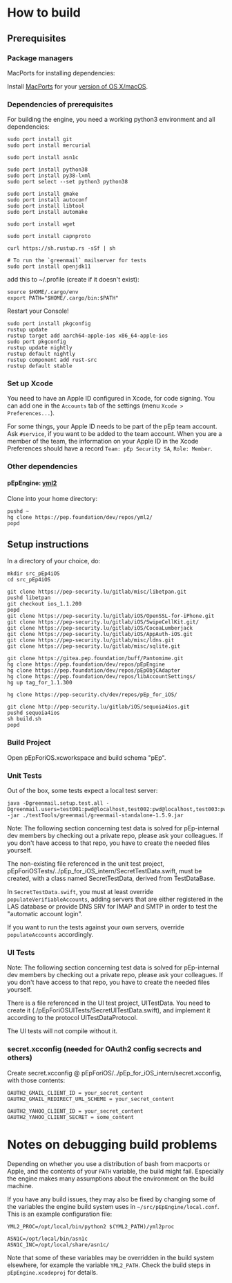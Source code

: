 # How to build

## Prerequisites

### Package managers

MacPorts for installing dependencies:

Install [MacPorts](https://www.macports.org/) for your
[version of OS X/macOS](https://www.macports.org/install.php).

### Dependencies of prerequisites

For building the engine, you need a working python3 environment and all dependencies:

```
sudo port install git
sudo port install mercurial

sudo port install asn1c

sudo port install python38
sudo port install py38-lxml
sudo port select --set python3 python38

sudo port install gmake
sudo port install autoconf
sudo port install libtool
sudo port install automake

sudo port install wget

sudo port install capnproto

curl https://sh.rustup.rs -sSf | sh

# To run the `greenmail` mailserver for tests
sudo port install openjdk11
```

add this to ~/.profile (create if it doesn't exist):

```
source $HOME/.cargo/env
export PATH="$HOME/.cargo/bin:$PATH"
```

Restart your Console!

```
sudo port install pkgconfig
rustup update
rustup target add aarch64-apple-ios x86_64-apple-ios
sudo port pkgconfig
rustup update nightly
rustup default nightly
rustup component add rust-src
rustup default stable
```

### Set up Xcode
You need to have an Apple ID configured in Xcode, for code signing. You can add one in the `Accounts` tab of the settings (menu `Xcode > Preferences...`).

For some things, your Apple ID needs to be part of the pEp team account. Ask `#service`, if you want to be added to the team account. When you are a member of the team, the information on your Apple ID in the Xcode Preferences should have a record `Team: pEp Security SA`, `Role: Member`.

### Other dependencies

#### pEpEngine: [yml2](https://fdik.org/yml/toolchain)

Clone into your home directory:

```
pushd ~
hg clone https://pep.foundation/dev/repos/yml2/
popd
```

## Setup instructions

In a directory of your choice, do:

```
mkdir src_pEp4iOS
cd src_pEp4iOS

git clone https://pep-security.lu/gitlab/misc/libetpan.git
pushd libetpan
git checkout ios_1.1.200
popd
git clone https://pep-security.lu/gitlab/iOS/OpenSSL-for-iPhone.git
git clone https://pep-security.lu/gitlab/iOS/SwipeCellKit.git/
git clone https://pep-security.lu/gitlab/iOS/CocoaLumberjack
git clone https://pep-security.lu/gitlab/iOS/AppAuth-iOS.git
git clone https://pep-security.lu/gitlab/misc/ldns.git
git clone https://pep-security.lu/gitlab/misc/sqlite.git

git clone https://gitea.pep.foundation/buff/Pantomime.git
hg clone https://pep.foundation/dev/repos/pEpEngine
hg clone https://pep.foundation/dev/repos/pEpObjCAdapter
hg clone https://pep.foundation/dev/repos/libAccountSettings/
hg up tag_for_1.1.300

hg clone https://pep-security.ch/dev/repos/pEp_for_iOS/

git clone http://pep-security.lu/gitlab/iOS/sequoia4ios.git
pushd sequoia4ios
sh build.sh
popd
```

### Build Project

Open pEpForiOS.xcworkspace and build schema "pEp".

### Unit Tests

Out of the box, some tests expect a local test server:

```
java -Dgreenmail.setup.test.all -Dgreenmail.users=test001:pwd@localhost,test002:pwd@localhost,test003:pwd@localhost -jar ./testTools/greenmail/greenmail-standalone-1.5.9.jar
```

Note: The following section concerning test data is solved for pEp-internal dev members by checking out a private repo, please ask your colleagues. If you don't have access to that repo, you have to create the needed files yourself.

The non-existing file referenced in the unit test project, pEpForiOSTests/../pEp_for_iOS_intern/SecretTestData.swift, must be
created, with a class named SecretTestData, derived from TestDataBase.

In `SecretTestData.swift`, you must at least override `populateVerifiableAccounts`, adding servers that are either registered in the LAS database or provide DNS SRV for IMAP and SMTP in order to test the "automatic account login".

If you want to run the tests against your own servers, override `populateAccounts` accordingly.

### UI Tests

Note: The following section concerning test data is solved for pEp-internal dev members by checking out a private repo, please ask your colleagues. If you don't have access to that repo, you have to create the needed files yourself.

There is a file referenced in the UI test project, UITestData. You need to create it
(./pEpForiOSUITests/SecretUITestData.swift), and implement it according to the protocol UITestDataProtocol.

The UI tests will not compile without it.

### secret.xcconfig (needed for OAuth2 config secrects and others)

Create secret.xcconfig @ pEpForiOS/../pEp_for_iOS_intern/secret.xcconfig, with those contents:

```
OAUTH2_GMAIL_CLIENT_ID = your_secret_content
OAUTH2_GMAIL_REDIRECT_URL_SCHEME = your_secret_content

OAUTH2_YAHOO_CLIENT_ID = your_secret_content
OAUTH2_YAHOO_CLIENT_SECRET = some_content

```

# Notes on debugging build problems
Depending on whether you use a distribution of bash from macports or Apple, and the contents of your `PATH` variable, the build might fail. Especially the engine makes many assumptions about the environment on the build machine.

If you have any build issues, they may also be fixed by changing some of the variables the engine build system uses in `~/src/pEpEngine/local.conf`. This is an example configuration file:

~~~
YML2_PROC=/opt/local/bin/python2 $(YML2_PATH)/yml2proc

ASN1C=/opt/local/bin/asn1c
ASN1C_INC=/opt/local/share/asn1c/
~~~

Note that some of these variables may be overridden in the build system elsewhere, for example the variable `YML2_PATH`. Check the build steps in `pEpEngine.xcodeproj` for details.
